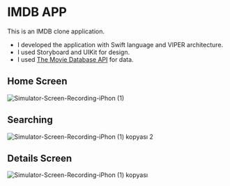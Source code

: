 # IMDB APP

This is an IMDB clone application.

  * I developed the application with Swift language and VIPER architecture.
  * I used Storyboard and UIKit for design.
  * I used [The Movie Database API](https://www.themoviedb.org/documentation/api) for data.

## Home Screen

![Simulator-Screen-Recording-iPhon (1)](https://user-images.githubusercontent.com/81181802/194704409-b84fc2ad-fa5c-4d34-b20f-e620122a0fd1.gif)

## Searching

![Simulator-Screen-Recording-iPhon (1) kopyası 2](https://user-images.githubusercontent.com/81181802/194704586-045a38ea-32f3-4ce3-9141-3a21069b9bc3.gif)

## Details Screen

![Simulator-Screen-Recording-iPhon (1) kopyası](https://user-images.githubusercontent.com/81181802/194704567-46ac4080-4b58-426d-a15f-56941f27e8d7.gif)
